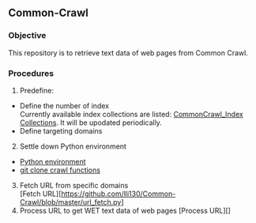 ## Common-Crawl
### Objective
This repository is to retrieve text data of web pages from Common Crawl.
### Procedures 
1. Predefine:
- Define the number of index  
Currently available index collections are listed: [CommonCrawl_Index Collections](http://index.commoncrawl.org/). It will be upodated periodically.
- Define targeting domains
2. Settle down Python environment
- [Python environment](https://github.com/lli130/Tensor-Flow)
- [git clone crawl functions](https://github.com/lli130/Common-Crawl/tree/cdx-index-client)
3. Fetch URL from specific domains  
[Fetch URL][https://github.com/lli130/Common-Crawl/blob/master/url_fetch.py]
4. Process URL to get WET text data of web pages
[Process URL][]


